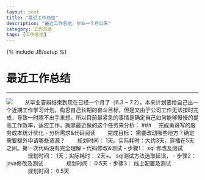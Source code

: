 ```yaml
---
layout: post
title: "最近工作总结"
description: "最近工作总结，毕业一个月以来"
category: 工作总结
tags: [工作总结]
---
```

{% include JB/setup %}
# 最近工作总结
---
<img src = "http://7xvn6m.com1.z0.glb.clouddn.com/default.jpeg" />
　　从毕业答辩结束到现在已经一个月了（6.3 ~ 7.2）。本来计划要给自己出一个近期工作学习计划，构思自己长期的奋斗目标，但是又由于公司工作无法按时完成，导致一时腾不出手来想。所以目前最紧急的事情是确定自己如何能够慢慢的提高工作效率，适应工作。就拿最近做的这个任务来分析：  
###　 完成勇哥写的服务成本统计优化
- 分析需求&代码阅读  
　　完成目标： 需要改动哪些地方？确定需要额外申请哪些资源？  
　　规划时间： 1天。实际耗时：大约3天，穿插在5天之间。第一次代码没有完全理解  
- 代码修改&测试  
	- 步骤1： sql 修改及测试  
	　　　　规划时间： 1天；实际耗时： 2天+。 sql测试方法选取延误，
	- 步骤2： java修改及测试  
	　　　　规划时间： 0.5天
	- 步骤3： 线上配置及测试  
	　　　　规划时间： 0.5天  


 
  

 

